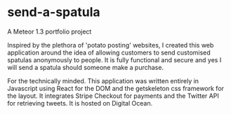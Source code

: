 # send-a-spatula

A Meteor 1.3 portfolio project

Inspired by the plethora of 'potato posting' websites, I created this web application around the idea of allowing customers to send customised spatulas anonymously to people. It is fully functional and secure and yes I will send a spatula should someone make a purchase.

For the technically minded. This application was written entirely in Javascript using React for the DOM and the getskeleton css framework for the layout. It integrates Stripe Checkout for payments and the Twitter API for retrieving tweets. It is hosted on Digital Ocean.
